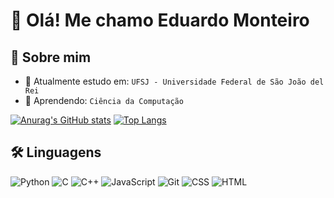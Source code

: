           
# 👋 Olá! Me chamo Eduardo Monteiro 
 
   
## 🚀 Sobre mim  
   
- 🔭 Atualmente estudo em: `UFSJ - Universidade Federal de São João del Rei`  
- 🌱 Aprendendo: `Ciência da Computação`
     
[![Anurag's GitHub stats](https://github-readme-stats.vercel.app/api?username=dudispires&show_icons=true&theme=chartreuse-dark)](https://github.com/anuraghazra/github-readme-stats) <!-- .--> [![Top Langs](https://github-readme-stats.vercel.app/api/top-langs/?username=dudispires&layout=donut&theme=chartreuse-dark&langs_count=7&hide=Makefile)](https://github.com/anuraghazra/github-readme-stats)
 
## 🛠️ Linguagens
 
![Python](https://img.shields.io/badge/Python-3776AB?style=for-the-badge&logo=python&logoColor=white)
![C](https://img.shields.io/badge/C-00599C?style=for-the-badge&logo=c&logoColor=white) 
![C++](https://img.shields.io/badge/C++-00599C?style=for-the-badge&logo=c%2B%2B&logoColor=white)
![JavaScript](https://img.shields.io/badge/JavaScript-F7DF1E?style=for-the-badge&logo=javascript&logoColor=black)
![Git](https://img.shields.io/badge/Git-F05032?style=for-the-badge&logo=git&logoColor=white)
![CSS](https://img.shields.io/badge/CSS-1572B6?style=for-the-badge&logo=css3&logoColor=white)
![HTML](https://img.shields.io/badge/HTML-E34F26?style=for-the-badge&logo=html5&logoColor=white)


<!-- Adicione os que quiser -->




